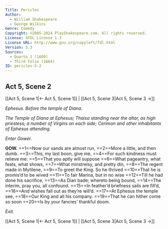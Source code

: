 ```yaml
---
Title: Pericles
Author: 
  - William Shakespeare
  - George Wilkins
Genre: Comedy
Copyright: ©2005-2024 PlayShakespeare.com. All rights reserved.
License: GFDL License 1.3
License URL: http://www.gnu.org/copyleft/fdl.html
Version: 5.3
Sources:
  - Quarto 1 (1609)
  - Third Folio (1664)
ID: pericles-5-2
---
```


## Act 5, Scene 2
[[Act 5, Scene 1|← Act 5, Scene 1]] | [[Act 5, Scene 3|Act 5, Scene 3 →]]

*Ephesus. Before the temple of Diana.*

*The Temple of Diana at Ephesus; Thaisa standing near the altar, as high priestess; a number of Virgins on each side; Cerimon and other inhabitants of Ephesus attending.*

*Enter Gower.*

**GOW.**
==1==Now our sands are almost run,
==2==More a little, and then dumb.
==3==This, my last boon, give me,
==4==For such kindness must relieve me:
==5==That you aptly will suppose
==6==What pageantry, what feats, what shows,
==7==What minstrelsy, and pretty din,
==8==The regent made in Mytilene,
==9==To greet the King. So he thrived
==10==That he is promis’d to be wived
==11==To fair Marina, but in no wise
==12==Till he had done his sacrifice,
==13==As Dian bade; whereto being bound,
==14==The interim, pray you, all confound.
==15==In feather’d briefness sails are fill’d,
==16==And wishes fall out as they’re will’d.
==17==At Ephesus the temple see,
==18==Our King and all his company.
==19==That he can hither come so soon
==20==Is by your fancies’ thankful doom.

*Exit.*

[[Act 5, Scene 1|← Act 5, Scene 1]] | [[Act 5, Scene 3|Act 5, Scene 3 →]]